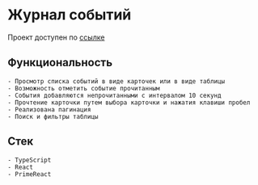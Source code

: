 # Журнал событий

Проект доступен по [ссылке](https://mickkrishtopa.github.io/list-of-events-ts/)

## Функциональность

    - Просмотр списка событий в виде карточек или в виде таблицы
    - Возможность отметить событие прочитанным
    - События добавляются непрочитанными с интервалом 10 секунд
    - Прочтение карточки путем выбора карточки и нажатия клавиши пробел
    - Реализована пагинация
    - Поиск и фильтры таблицы

## Стек

    - TypeScript
    - React
    - PrimeReact
